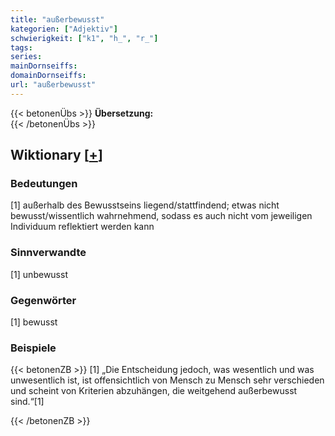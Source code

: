 ```yaml
---
title: "außerbewusst"
kategorien: ["Adjektiv"]
schwierigkeit: ["k1", "h_", "r_"]
tags:
series:
mainDornseiffs:
domainDornseiffs:
url: "außerbewusst"
---
```


{{< betonenÜbs >}}
**Übersetzung:**  
{{< /betonenÜbs >}}

## Wiktionary [[+](https://de.wiktionary.org/wiki/außerbewusst)]

### Bedeutungen
[1] außerhalb des Bewusstseins liegend/stattfindend; etwas nicht bewusst/wissentlich wahrnehmend, sodass es auch nicht vom jeweiligen Individuum reflektiert werden kann  

### Sinnverwandte
[1] unbewusst  

### Gegenwörter
[1] bewusst  

### Beispiele
{{< betonenZB >}}
[1] „Die Entscheidung jedoch, was wesentlich und was unwesentlich ist, ist offensichtlich von Mensch zu Mensch sehr verschieden und scheint von Kriterien abzuhängen, die weitgehend außerbewusst sind.“[1]  

{{< /betonenZB >}}

